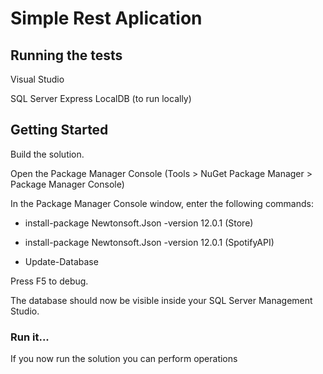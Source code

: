 # Simple Rest Aplication



## Running the tests

Visual Studio

SQL Server Express LocalDB (to run locally)

## Getting Started

Build the solution.

Open the Package Manager Console (Tools > NuGet Package Manager > Package Manager Console)

In the Package Manager Console window, enter the following commands: 

- install-package Newtonsoft.Json -version 12.0.1 (Store)

- install-package Newtonsoft.Json -version 12.0.1 (SpotifyAPI)

- Update-Database


Press F5 to debug.

The database should now be visible inside your SQL Server Management Studio.

### Run it...

If you now run the solution you can perform operations 

